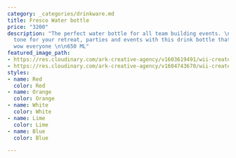 ```yaml
---
category: _categories/drinkware.md
title: Fresco Water bottle
price: "3200"
description: "The perfect water bottle for all team building events. \n\nSet the right
  tone for your retreat, parties and events with this drink bottle that is sure to
  wow everyone \n\n650 ML"
featured_image_path:
- https://res.cloudinary.com/ark-creative-agency/v1603619491/wii-create/uploads/IDEA-54010-BU-NO-LOGO_default-_1_xtoszf.png
- https://res.cloudinary.com/ark-creative-agency/v1604743670/wii-create/uploads/IDEA-54010_default_ywseeq.jpg
styles:
- name: Red
  color: Red
- name: Orange
  color: Orange
- name: White
  color: White
- name: Lime
  color: Lime
- name: Blue
  color: Blue

---
```

